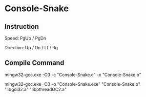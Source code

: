 Console-Snake
=============

## Instruction
Speed: PgUp / PgDn

Direction: Up / Dn / Lf / Rg

## Compile Command

mingw32-gcc.exe -O3 -c "Console-Snake.c" -o "Console-Snake.o"

mingw32-gcc.exe -O3 -o "Console-Snake.exe" "Console-Snake.o" "libgdi32.a" "libpthreadGC2.a"

